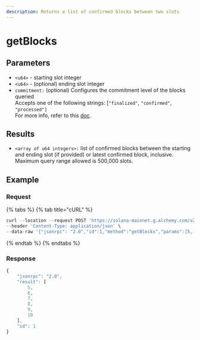 ```yaml
---
description: Returns a list of confirmed blocks between two slots
---
```


# getBlocks

## **Parameters**

* `<u64>` - starting slot integer
* `<u64>` - (optional) ending slot integer
* `commitment:` (optional) Configures the commitment level of the blocks queried\
  Accepts one of the following strings: \[`"finalized"`, `"confirmed"`, `"processed"]` \
  For more info, refer to this [doc](https://docs.solana.com/developing/clients/jsonrpc-api#configuring-state-commitment).

## **Results**

* `<array of u64 integers>:` list of confirmed blocks between the starting and ending slot (if provided) or latest confirmed block, inclusive. Maximum query range allowed is 500,000 slots.

## Example

### Request

{% tabs %}
{% tab title="cURL" %}
```python
curl --location --request POST 'https://solana-mainnet.g.alchemy.com/v2/demo' \
--header 'Content-Type: application/json' \
--data-raw '{"jsonrpc": "2.0","id":1,"method":"getBlocks","params":[5, 10]}'
```
{% endtab %}
{% endtabs %}

### Response

```javascript
{
    "jsonrpc": "2.0",
    "result": [
        5,
        6,
        7,
        8,
        9,
        10
    ],
    "id": 1
}

```
